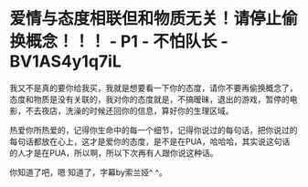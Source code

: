 # 爱情与态度相联但和物质无关！请停止偷换概念！！！ - P1 - 不怕队长 - BV1AS4y1q7iL

我又不是真的要你给我买，我就是想要看一下你的态度，请你不要再偷换概念了，态度和物质是没有关联的，我对你的态度就是，不搞暧昧，退出的游戏，暂停的电影，不去夜店，洗澡的时候还回你的信息，算好你的生理区域。

热爱你所热爱的，记得你生命中的每一个细节，记得你说过的每句话，把你说过的每句话都放在心上，这才是爱你的态度，是不是在PUA，哈哈哈，其实说这句话的人才是在PUA，所以啊，所以下次再有人跟你说这种话。

你知道了吧，嗯 知道了，字幕by索兰娅^ ^。
